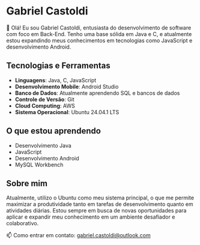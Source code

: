 # Gabriel Castoldi

👋 Olá! Eu sou Gabriel Castoldi, entusiasta do desenvolvimento de software com foco em Back-End. Tenho uma base sólida em Java e C, e atualmente estou expandindo meus conhecimentos em tecnologias como JavaScript e desenvolvimento Android.

## Tecnologias e Ferramentas
- **Linguagens**: Java, C, JavaScript
- **Desenvolvimento Mobile**: Android Studio
- **Banco de Dados**: Atualmente aprendendo SQL e bancos de dados
- **Controle de Versão**: Git
- **Cloud Computing**: AWS
- **Sistema Operacional**: Ubuntu 24.04.1 LTS

## O que estou aprendendo
- Desenvolvimento Java
- JavaScript
- Desenvolvimento Android
- MySQL Workbench

## Sobre mim
Atualmente, utilizo o Ubuntu como meu sistema principal, o que me permite maximizar a produtividade tanto em tarefas de desenvolvimento quanto em atividades diárias. Estou sempre em busca de novas oportunidades para aplicar e expandir meu conhecimento em um ambiente desafiador e colaborativo.

📫 Como entrar em contato: gabriel.castoldi@outlook.com
